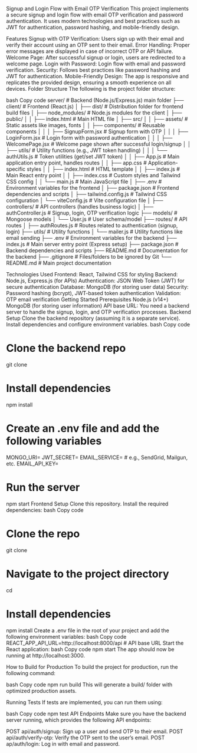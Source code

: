 Signup and Login Flow with Email OTP Verification
This project implements a secure signup and login flow with email OTP verification and password authentication. It uses modern technologies and best practices such as JWT for authentication, password hashing, and mobile-friendly design.

Features
Signup with OTP Verification: Users sign up with their email and verify their account using an OTP sent to their email.
Error Handling: Proper error messages are displayed in case of incorrect OTP or API failure.
Welcome Page: After successful signup or login, users are redirected to a welcome page.
Login with Password: Login flow with email and password verification.
Security: Follows best practices like password hashing and JWT for authentication.
Mobile-Friendly Design: The app is responsive and replicates the provided design, ensuring a smooth experience on all devices.
Folder Structure
The following is the project folder structure:

bash
Copy code
server/                    # Backend (Node.js/Express.js) main folder
├── client/                 # Frontend (React.js)
│   ├── dist/               # Distribution folder for frontend build files
│   ├── node_modules/       # Node.js modules for the client
│   ├── public/
│   │   ├── index.html      # Main HTML file
│   ├── src/
│   │   ├── assets/         # Static assets like images, fonts
│   │   ├── components/     # Reusable components
│   │   │   ├── SignupForm.jsx  # Signup form with OTP
│   │   │   ├── LoginForm.jsx   # Login form with password authentication
│   │   │   ├── WelcomePage.jsx # Welcome page shown after successful login/signup
│   │   ├── utils/          # Utility functions (e.g., JWT token handling)
│   │   │   └── authUtils.js    # Token utilities (get/set JWT token)
│   │   ├── App.js          # Main application entry point, handles routes
│   │   ├── app.css         # Application-specific styles
│   │   ├── index.html      # HTML template
│   │   ├── index.js        # Main React entry point
│   │   ├── index.css       # Custom styles and Tailwind CSS config
│   │   └── main.js         # Main JavaScript file
│   ├── .env                # Environment variables for the frontend
│   ├── package.json        # Frontend dependencies and scripts
│   ├── tailwind.config.js  # Tailwind CSS configuration
│   └── viteConfig.js       # Vite configuration file
│
├── controllers/            # API controllers (handles business logic)
│   ├── authController.js   # Signup, login, OTP verification logic
├── models/                 # Mongoose models
│   └── User.js             # User schema/model
├── routes/                 # API routes
│   ├── authRoutes.js       # Routes related to authentication (signup, login)
├── utils/                  # Utility functions
│   └── mailer.js           # Utility functions like email sending
├── .env                    # Environment variables for the backend
├── index.js                # Main server entry point (Express setup)
├── package.json            # Backend dependencies and scripts
├── README.md               # Documentation for the backend
├── .gitignore              # Files/folders to be ignored by Git
└── README.md               # Main project documentation


Technologies Used
Frontend: React, Tailwind CSS for styling
Backend: Node.js, Express.js (for APIs)
Authentication: JSON Web Token (JWT) for secure authentication
Database: MongoDB (for storing user data)
Security: Password hashing (bcrypt), JWT-based token authentication
Validation: OTP email verification
Getting Started
Prerequisites
Node.js (v14+)
MongoDB (for storing user information)
API base URL: You need a backend server to handle the signup, login, and OTP verification processes.
Backend Setup
Clone the backend repository (assuming it is a separate service).
Install dependencies and configure environment variables.
bash
Copy code
# Clone the backend repo
git clone <backend-repo-url>

# Install dependencies
npm install

# Create an .env file and add the following variables
MONGO_URI=<your-mongodb-connection-string>
JWT_SECRET=<your-jwt-secret>
EMAIL_SERVICE=<your-email-service>  # e.g., SendGrid, Mailgun, etc.
EMAIL_API_KEY=<your-email-api-key>

# Run the server
npm start
Frontend Setup
Clone this repository.
Install the required dependencies:
bash
Copy code
# Clone the repo
git clone <frontend-repo-url>

# Navigate to the project directory
cd <frontend-project-directory>

# Install dependencies
npm install
Create a .env file in the root of your project and add the following environment variables:
bash
Copy code
REACT_APP_API_URL=http://localhost:8000/api   # API base URL
Start the React application:
bash
Copy code
npm start
The app should now be running at http://localhost:3000.

How to Build for Production
To build the project for production, run the following command:

bash
Copy code
npm run build
This will generate a build/ folder with optimized production assets.

Running Tests
If tests are implemented, you can run them using:

bash
Copy code
npm test
API Endpoints
Make sure you have the backend server running, which provides the following API endpoints:

POST api/auth/signup: Sign up a user and send OTP to their email.
POST api/auth/verify-otp: Verify the OTP sent to the user’s email.
POST ap/auth/login: Log in with email and password.
